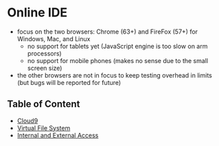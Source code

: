 # Online IDE

* focus on the two browsers: Chrome (63+) and FireFox (57+) for Windows, Mac, and Linux
   * no support for tablets yet (JavaScript engine is too slow on arm processors)
   * no support for mobile phones (makes no sense due to the small screen size)
* the other browsers are not in focus to keep testing overhead in limits (but bugs will be reported for future)

## Table of Content
* [Cloud9](/documentation/Cloud9.md)
* [Virtual File System](/documentation/VirtualFileSystem.md)
* [Internal and External Access](/documentation/Access.md)
